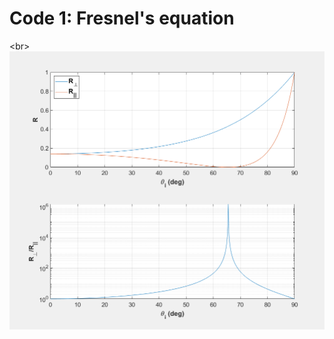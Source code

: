 # Code 1: Fresnel's equation
\<br>
![image](https://github.com/xiangyu066/Optical-Computation/blob/master/Docs/Code1_FresnelEqn_para1.png)

